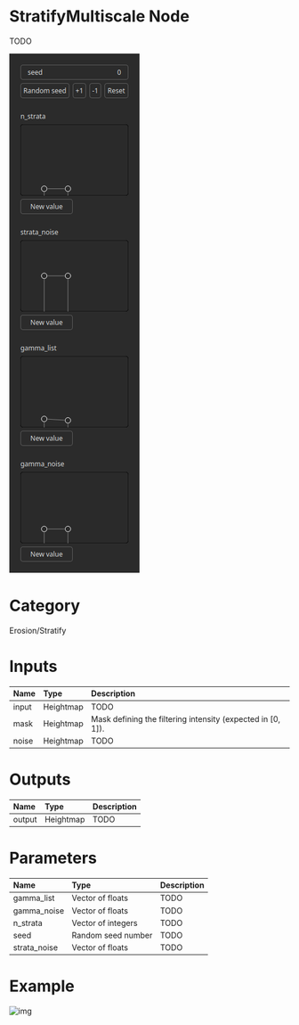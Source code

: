 
StratifyMultiscale Node
=======================


TODO



![img](../../images/nodes/StratifyMultiscale_settings.png)


# Category


Erosion/Stratify
# Inputs

|Name|Type|Description|
| :--- | :--- | :--- |
|input|Heightmap|TODO|
|mask|Heightmap|Mask defining the filtering intensity (expected in [0, 1]).|
|noise|Heightmap|TODO|

# Outputs

|Name|Type|Description|
| :--- | :--- | :--- |
|output|Heightmap|TODO|

# Parameters

|Name|Type|Description|
| :--- | :--- | :--- |
|gamma_list|Vector of floats|TODO|
|gamma_noise|Vector of floats|TODO|
|n_strata|Vector of integers|TODO|
|seed|Random seed number|TODO|
|strata_noise|Vector of floats|TODO|

# Example


![img](../../images/nodes/StratifyMultiscale.png)

